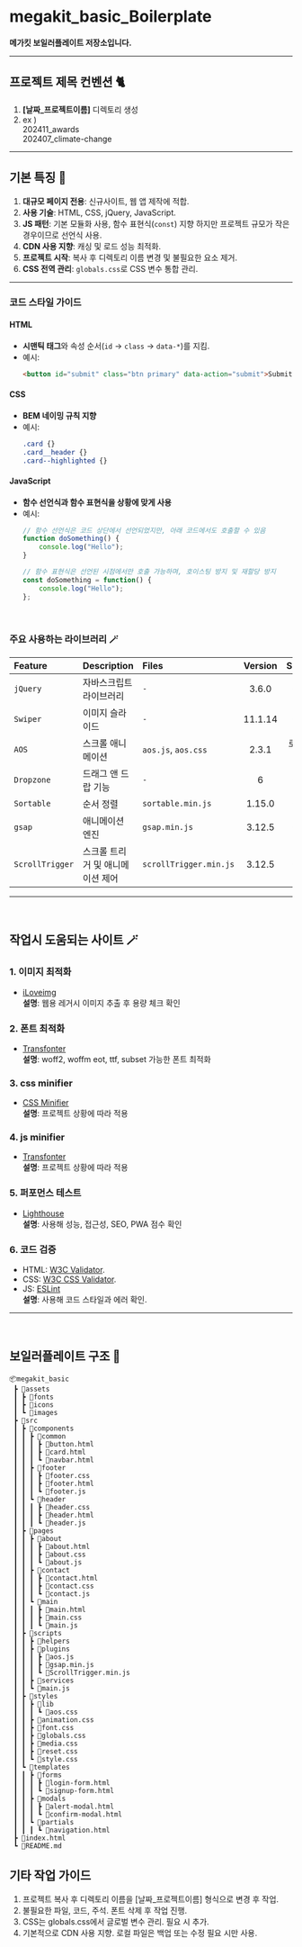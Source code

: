 # megakit_basic_Boilerplate

**메가킷 보일러플레이트 저장소입니다.**  

***

## 프로젝트 제목 컨벤션 🐈

1. **[날짜_프로젝트이름]** 디렉토리 생성
2. ex )  
      202411_awards  
      202407_climate-change

***

## 기본 특징 🐉

1. **대규모 페이지 전용**: 신규사이트, 웹 앱 제작에 적합.
2. **사용 기술**: HTML, CSS, jQuery, JavaScript.
3. **JS 패턴**: 기본 모듈화 사용, 함수 표현식(`const`) 지향 하지만 프로젝트 규모가 작은 경우이므로 선언식 사용.
4. **CDN 사용 지향**: 캐싱 및 로드 성능 최적화.
5. **프로젝트 시작**: 복사 후 디렉토리 이름 변경 및 불필요한 요소 제거.
6. **CSS 전역 관리**: `globals.css`로 CSS 변수 통합 관리.

---
### **코드 스타일 가이드**
#### **HTML**
- **시맨틱 태그**와 속성 순서(`id` → `class` → `data-*`)를 지킴.
- 예시:
  ```html
  <button id="submit" class="btn primary" data-action="submit">Submit</button>
  ```
#### **CSS**
- **BEM 네이밍 규칙 지향**
- 예시:
  ```css
  .card {}
  .card__header {}
  .card--highlighted {}
  ```
#### **JavaScript**
- **함수 선언식과 함수 표현식을 상황에 맞게 사용**
- 예시:
  ```javascript
  // 함수 선언식은 코드 상단에서 선언되었지만, 아래 코드에서도 호출할 수 있음
  function doSomething() {
      console.log("Hello");
  }

  // 함수 표현식은 선언된 시점에서만 호출 가능하며, 호이스팅 방지 및 재할당 방지
  const doSomething = function() {
      console.log("Hello");
  };

  ```

<br>  

### **주요 사용하는 라이브러리** 🪄
| Feature          | Description               | Files                             | Version   | Source       |
| :-------------- | :----------------------- | :-------------------------------- | :--------:| :----------: |
| `jQuery`         | 자바스크립트 라이브러리  | `-`             | 3.6.0     | CDN          |
| `Swiper`         | 이미지 슬라이드          | `-` | 11.1.14  | CDN          |
| `AOS`            | 스크롤 애니메이션        | `aos.js`, `aos.css`               | 2.3.1     | 로컬 파일    |
| `Dropzone`       | 드래그 앤 드랍 기능      | `-` | 6       | CDN          |
| `Sortable`       | 순서 정렬                | `sortable.min.js`                 | 1.15.0    | CDN          |
| `gsap`           | 애니메이션 엔진          | `gsap.min.js`                     | 3.12.5    | CDN          |
| `ScrollTrigger`  | 스크롤 트리거 및 애니메이션 제어 | `scrollTrigger.min.js`          | 3.12.5    | CDN          |

***
<br>

## 작업시 도움되는 사이트 🪄
### 1. 이미지 최적화
  - [iLoveimg](https://www.iloveimg.com/ko/compress-image)  
  **설명**: 웹용 레거시 이미지 추출 후 용량 체크 확인
### 2. 폰트 최적화 
  - [Transfonter](https://transfonter.org/)  
  **설명**: woff2, woffm eot, ttf, subset 가능한 폰트 최적화 
### 3. css minifier
  - [CSS Minifier](https://www.toptal.com/developers/cssminifier)  
  **설명**: 프로젝트 상황에 따라 적용
### 4. js minifier 
  - [Transfonter](https://www.toptal.com/developers/javascript-minifier)  
  **설명**: 프로젝트 상황에 따라 적용
### 5. 퍼포먼스 테스트
  - [Lighthouse](https://developers.google.com/web/tools/lighthouse)  
  **설명**: 사용해 성능, 접근성, SEO, PWA 점수 확인
### 6. 코드 검증
- HTML: [W3C Validator](https://validator.w3.org/).
- CSS: [W3C CSS Validator](https://jigsaw.w3.org/css-validator/).
- JS: [ESLint](https://eslint.org/)  
**설명**: 사용해 코드 스타일과 에러 확인.

***
<br>

##  보일러플레이트 구조 🧱

```
📦megakit_basic
 ┣ 📂assets
 ┃ ┣ 📂fonts
 ┃ ┣ 📂icons
 ┃ ┗ 📂images
 ┣ 📂src
 ┃ ┣ 📂components
 ┃ ┃ ┣ 📂common
 ┃ ┃ ┃ ┣ 📜button.html
 ┃ ┃ ┃ ┣ 📜card.html
 ┃ ┃ ┃ ┗ 📜navbar.html
 ┃ ┃ ┣ 📂footer
 ┃ ┃ ┃ ┣ 📜footer.css
 ┃ ┃ ┃ ┣ 📜footer.html
 ┃ ┃ ┃ ┗ 📜footer.js
 ┃ ┃ ┗ 📂header
 ┃ ┃ ┃ ┣ 📜header.css
 ┃ ┃ ┃ ┣ 📜header.html
 ┃ ┃ ┃ ┗ 📜header.js
 ┃ ┣ 📂pages
 ┃ ┃ ┣ 📂about
 ┃ ┃ ┃ ┣ 📜about.html
 ┃ ┃ ┃ ┣ 📜about.css
 ┃ ┃ ┃ ┗ 📜about.js
 ┃ ┃ ┣ 📂contact
 ┃ ┃ ┃ ┣ 📜contact.html
 ┃ ┃ ┃ ┣ 📜contact.css
 ┃ ┃ ┃ ┗ 📜contact.js
 ┃ ┃ ┗ 📂main
 ┃ ┃ ┃ ┣ 📜main.html
 ┃ ┃ ┃ ┣ 📜main.css
 ┃ ┃ ┃ ┗ 📜main.js
 ┃ ┣ 📂scripts
 ┃ ┃ ┣ 📂helpers
 ┃ ┃ ┣ 📂plugins
 ┃ ┃ ┃ ┣ 📜aos.js
 ┃ ┃ ┃ ┣ 📜gsap.min.js
 ┃ ┃ ┃ ┗ 📜ScrollTrigger.min.js
 ┃ ┃ ┣ 📂services
 ┃ ┃ ┗ 📜main.js
 ┃ ┣ 📂styles
 ┃ ┃ ┣ 📂lib
 ┃ ┃ ┃ ┗ 📜aos.css
 ┃ ┃ ┣ 📜animation.css
 ┃ ┃ ┣ 📜font.css
 ┃ ┃ ┣ 📜globals.css
 ┃ ┃ ┣ 📜media.css
 ┃ ┃ ┣ 📜reset.css
 ┃ ┃ ┗ 📜style.css
 ┃ ┗ 📂templates
 ┃ ┃ ┣ 📂forms
 ┃ ┃ ┃ ┣ 📜login-form.html
 ┃ ┃ ┃ ┗ 📜signup-form.html
 ┃ ┃ ┣ 📂modals
 ┃ ┃ ┃ ┣ 📜alert-modal.html
 ┃ ┃ ┃ ┗ 📜confirm-modal.html
 ┃ ┃ ┗ 📂partials
 ┃ ┃ ┃ ┗ 📜navigation.html
 ┣ 📜index.html
 ┗ 📜README.md
```

##  기타 작업 가이드
1. 프로젝트 복사 후 디렉토리 이름을 [날짜_프로젝트이름] 형식으로 변경 후 작업.
2. 불필요한 파일, 코드, 주석. 폰트 삭제 후 작업 진행.
3. CSS는 globals.css에서 글로벌 변수 관리. 필요 시 추가.
4. 기본적으로 CDN 사용 지향. 로컬 파일은 백업 또는 수정 필요 시만 사용.
